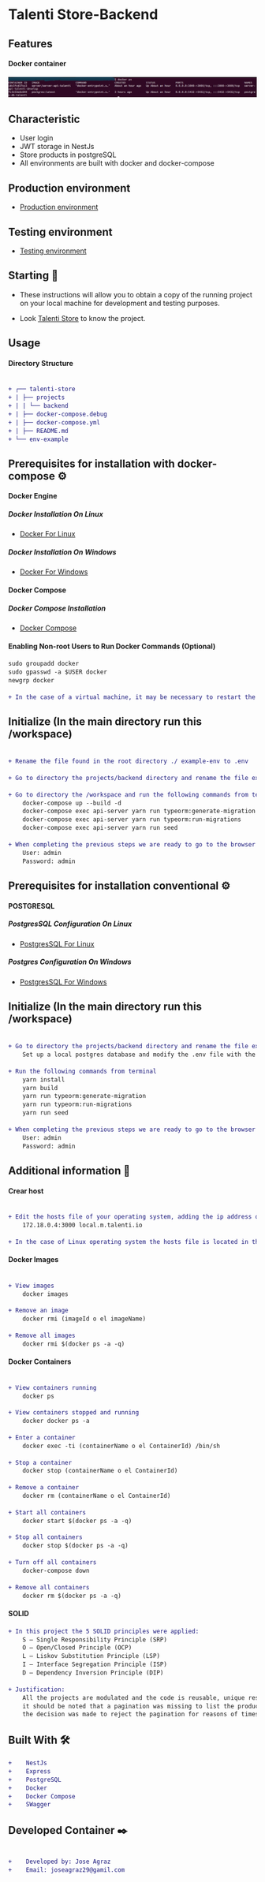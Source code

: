 # Talenti Store-Backend

## Features

#### Docker container
![Docker](file/docker.jpg)

## Characteristic
* User login
* JWT storage in NestJs
* Store products in postgreSQL
* All environments are built with docker and docker-compose

## Production environment
* [Production environment](http://localhost:3000/auths/login)

## Testing environment
* [Testing environment](http://localhost:3000/auths/login)

## Starting 🚀

*  These instructions will allow you to obtain a copy of the running project on your local machine for development and testing purposes.

* Look [Talenti Store]() to know the project.

## Usage

#### Directory Structure
```diff

+ ┌── talenti-store
+ | ├── projects
+ | | └── backend
+ | ├── docker-compose.debug
+ | ├── docker-compose.yml
+ | ├── README.md
+ └── env-example

```

## Prerequisites for installation with docker-compose ⚙️

#### Docker Engine

##### Docker Installation On Linux
* [Docker For Linux](https://docs.docker.com/install/linux/docker-ce/ubuntu/)

##### Docker Installation On Windows
* [Docker For Windows](https://docs.docker.com/docker-for-windows/install/)

#### Docker Compose

##### Docker Compose Installation
* [Docker Compose](https://docs.docker.com/compose/install/)

#### Enabling Non-root Users to Run Docker Commands (Optional)
```diff
sudo groupadd docker
sudo gpasswd -a $USER docker
newgrp docker

+ In the case of a virtual machine, it may be necessary to restart the virtual machine for the changes to take effect.

```

## Initialize (In the main directory run this /workspace)

```diff

+ Rename the file found in the root directory ./ example-env to .env

+ Go to directory the projects/backend directory and rename the file example-env to .env
    
+ Go to directory the /workspace and run the following commands from terminal
    docker-compose up --build -d
    docker-compose exec api-server yarn run typeorm:generate-migration
    docker-compose exec api-server yarn run typeorm:run-migrations
    docker-compose exec api-server yarn run seed
    
+ When completing the previous steps we are ready to go to the browser to start using our application go to browser to url http://localhost:3000/auths/login
    User: admin
    Password: admin
```

## Prerequisites for installation conventional ⚙️

#### POSTGRESQL

##### PostgresSQL Configuration On Linux
* [PostgresSQL For Linux](https://www.postgresql.org/download/linux/ubuntu/)

##### Postgres Configuration On Windows
* [PostgresSQL For Windows](https://www.postgresql.org/download/windows/)

## Initialize (In the main directory run this /workspace)

```diff

+ Go to directory the projects/backend directory and rename the file example-env to .env
    Set up a local postgres database and modify the .env file with the connection parameters
    
+ Run the following commands from terminal
    yarn install
    yarn build
    yarn run typeorm:generate-migration
    yarn run typeorm:run-migrations
    yarn run seed
    
+ When completing the previous steps we are ready to go to the browser to start using our application go to browser to url http://localhost:3000/auths/login
    User: admin
    Password: admin
```

## Additional information 📖

#### Crear host
```diff

+ Edit the hosts file of your operating system, adding the ip address of the nginx container and the hostnames example:
    172.18.0.4:3000 local.m.talenti.io

+ In the case of Linux operating system the hosts file is located in the etc directory (/etc/hosts).

```

#### Docker Images
```diff

+ View images
    docker images

+ Remove an image
    docker rmi (imageId o el imageName)

+ Remove all images
    docker rmi $(docker ps -a -q)

```

#### Docker Containers
```diff

+ View containers running
    docker ps

+ View containers stopped and running
    docker docker ps -a

+ Enter a container
    docker exec -ti (containerName o el ContainerId) /bin/sh

+ Stop a container
    docker stop (containerName o el ContainerId)

+ Remove a container
    docker rm (containerName o el ContainerId)

+ Start all containers
    docker start $(docker ps -a -q)

+ Stop all containers
    docker stop $(docker ps -a -q)

+ Turn off all containers
    docker-compose down

+ Remove all containers
    docker rm $(docker ps -a -q)

```

#### SOLID
```diff
+ In this project the 5 SOLID principles were applied:
    S – Single Responsibility Principle (SRP)
    O – Open/Closed Principle (OCP)
    L – Liskov Substitution Principle (LSP)
    I – Interface Segregation Principle (ISP)
    D – Dependency Inversion Principle (DIP)
    
+ Justification:
    All the projects are modulated and the code is reusable, unique responsibilities were delegated to each project, 
    it should be noted that a pagination was missing to list the products but because a demonstration is being carried out, 
    the decision was made to reject the pagination for reasons of times.
```

## Built With 🛠️
```diff
+    NestJs
+    Express
+    PostgreSQL
+    Docker
+    Docker Compose
+    SWagger
```

## Developed Container ✒️
```diff

+    Developed by: Jose Agraz 
+    Email: joseagraz29@gamil.com
```